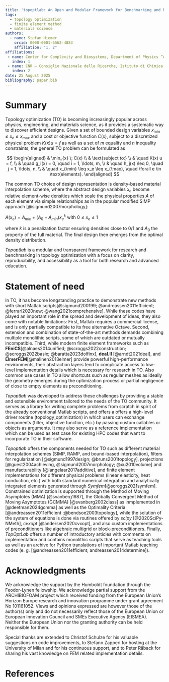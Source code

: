 ```yaml
---
title: 'topoptlab: An Open and Modular Framework for Benchmarking and Research in Topology Optimization'
tags:
  - topology optimization
  - finite element method
  - materials science
authors:
  - name: Stefan Hiemer
    orcid: 0000-0001-6562-4883
    affiliation: "1, 2" 
affiliations:
 - name: Center for Complexity and Biosystems, Department of Physics ”Aldo Pontremoli”, University of Milan, Via Celoria 16, 20133 Milano, Italy
   index: 1
 - name: CNR – Consiglio Nazionale delle Ricerche, Istituto di Chimica della Materia Condensata e di Tecnologie per l’Energia, Via R. Cozzi 53, 20125 Milano, Italy
   index: 2 
date: 25 August 2025
bibliography: paper.bib
---
```


# Summary

Topology optimization (TO) is becoming increasingly popular across physics, 
engineering, and materials science, as it provides a systematic way to discover 
efficient designs. Given a set of bounded design variables 
$x_{\min} \leq x_e \leq x_{\max}$ and a cost or objective function $C(x)$, 
subject to a discretized physical problem $K(x) u = f$ as well as a set of 
$m$ equality and $n$ inequality constraints, the general TO problem can be 
formulated as  

$$
\begin{aligned}
& \min_{x} \; C(x) \\
& \text{subject to:} \\
& \quad K(x) u = f, \\
& \quad g_i(x) = 0, \quad i = 1, \ldots, m, \\
& \quad h_j(x) \leq 0, \quad j = 1, \ldots, n, \\
& \quad x_{\min} \leq x_e \leq x_{\max}, \quad \forall e \in \text{elements}.
\end{aligned}
$$  

The common TO choice of design representation is density-based material 
interpolation scheme, where the abstract design variables $x_e$ become relative 
element-wise densities which scale the physical properties $A$ of each element 
via simple relationships as in the popular modified SIMP approach [@sigmund2007morphology]:

$A(x_e) = A_{min} + (A_{0}-A_{min})x_{e}^{k}$ with $0\leq x_e\leq 1$

where $k$ is a penalization factor ensuring densities close to 0/1 and $A_0$ 
the property of the full material. The final design then emerges from the 
optimal density distribution.  

*Topoptlab* is a modular and transparent framework for research and 
benchmarking in topology optimization with a focus on clarity, reproducibility, 
and accessibility as a tool for both research and advanced education.  

# Statement of need


In TO, it has become longstanding practice to demonstrate new methods with short 
Matlab scripts[@sigmund200199; @andreassen2011efficient; @ferrari2020new; @wang2021comprehensive]. 
While these codes have played an important role in the spread 
and development of ideas, they also come with notable limitations: First, Matlab 
requires a commercial license, and is only partially compatible to its free 
alternative Octave. Second, extension and combination of state-of-the-art 
methods demands combining multiple monolithic scripts, some of 
which are outdated or mutually incompatible. Third, while modern finite element 
frameworks such as **FEniCS**[@alnaes2014unified; @scroggs2022construction; @scroggs2022basix; @baratta2023dolfinx], 
**deal.II** [@arndt2021deal], and **ElmerFEM**[@malinen2013elmer] provide powerful 
high-performance environments, their abstraction layers tend to complicate 
access to low-level implementation details which is necessary for research in 
TO. Also common use cases in TO allow shortcuts such as regular meshes as 
ideally the geometry emerges during the optimization process or partial 
negligence of close to empty elements as preconditioning.   

*Topoptlab* was developed to address these challenges by providing a stable and 
extensible environment tailored to the needs of the TO community. It serves 
as a library for writing complete problems from scratch in spirit of the 
already conventional Matlab scripts, and offers a offers a high-level driver 
routine (topology_optimization) in which users can exchange components 
(filter, objective function, etc.) by passing custom callables or objects as 
arguments. It may also serve as a reference implementation which can be used as 
test case for existing HPC codes that want to incorporate TO in their software.

*Topoptlab* offers the components needed for TO such as different material 
interpolation schemes (SIMP, RAMP, and bound-based interpolation), filters for 
regularization [@sigmund1997design; @bruns2001topology], 
projections [@guest2004achieving, @sigmund2007morphology; @xu2010volume] and 
manufacturability [@langelaar2017additive], and finite element implementations 
for different physical problems (linear elasticity, heat conduction, etc.) with 
both standard numerical integration and analytically integrated elements 
generated through *Symfem*[@scroggs2021symfem]. Constrained optimization is 
supported through the Method of Moving Asymptotes (MMA) [@svanberg1987], the 
Globally Convergent Method of Moving Asymptotes (GCMMA) [@svanberg2002class] 
as inmplemented in [@deetman2024gcmma] as well as the Optimality Criteria 
[@andreassen2011efficient ;@bendsoe2003topology], while the solution of 
the system of equations is done via routines offered by *scipy* [@2020SciPy-NMeth], 
*cvxopt* [@andersen2020cvxopt], and also custom implementations of 
preconditioners like algebraic multigrid or block-preconditioners. Finally, 
*TopOptLab* offers a number of introductory articles with comments on 
implementation and contains monolithic scripts that serve as teaching tools as 
well as an archive for Python translations of important Matlab teaching codes 
(e. g. [@andreassen2011efficient; andreassen2014determine]). 

# Acknowledgments

We acknowledge the support by the Humboldt foundation through the Feodor-Lynen 
fellowship. We acknowledge partial support from the ARCHIBIOFOAM project which 
received funding from the European Union’s Horizon Europe research and 
innovation programme under grant agreement No 101161052. Views and opinions 
expressed are however those of the author(s) only and do not necessarily 
reflect those of the European Union or European Innovation Council and SMEs 
Executive Agency (EISMEA). Neither the European Union nor the granting 
authority can be held responsible for them.

Special thanks are extended to Christof Schulze for his valuable suggestions on 
code improvements, to Stefano Zapperi for hosting at the University of Milan 
and for his continuous support, and to Peter Råback for sharing his vast 
knowledge on FEM related implementation details.

# References